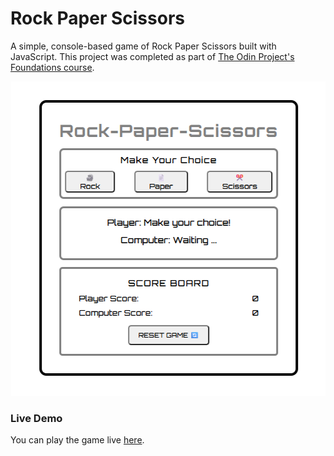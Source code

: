 # Rock Paper Scissors
A simple, console-based game of Rock Paper Scissors built with JavaScript. This project was completed as part of [The Odin Project's Foundations course](https://www.theodinproject.com/lessons/foundations-rock-paper-scissors).

<div align="center">
  <img src="images/demo.png" alt="Game Demo">
</div>

### Live Demo
You can play the game live [here](https://ar1ze.github.io/odin-rock-paper-scissors/).